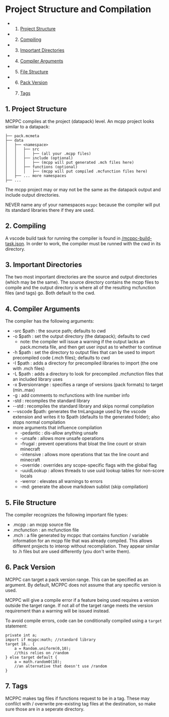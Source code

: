 # Project Structure and Compilation
<!-- vscode-markdown-toc -->
* 1. [Project Structure](#ProjectStructure)
* 2. [Compiling](#Compiling)
* 3. [Important Directories](#ImportantDirectories)
* 4. [Compiler Arguments](#CompilerArguments)
* 5. [File Structure](#FileStructure)
* 6. [Pack Version](#PackVersion)
* 7. [Tags](#Tags)

<!-- vscode-markdown-toc-config
	numbering=true
	autoSave=true
	/vscode-markdown-toc-config -->
<!-- /vscode-markdown-toc -->

##  1. <a name='ProjectStructure'></a>Project Structure
MCPPC compiles at the project (datapack) level. An mcpp project looks similar to a datapack:
```
├── pack.mcmeta
├── data
│   ├── <namespace>
│   │   ├── src
│   │   │   ├── (all your .mcpp files)
│   │   ├── include (optional)
│   │   │   ├── (mcpp will put generated .mch files here)
│   │   ├── functions (optional)
│   │   │   ├── (mcpp will put compiled .mcfunction files here)
│   ├── ... more namespaces
├── ...
```
The mcpp project may or may not be the same as the datapack output and include output directories.

NEVER name any of your namespaces `mcppc` because the compiler will put its standard libraries there if they are used.
##  2. <a name='Compiling'></a>Compiling
A vscode build task for running the compiler is found in 
[/mcppc-build-task.json](../mcppc-build-task.json). In order to work, the compiler must be runned with the cwd in its directory.
##  3. <a name='ImportantDirectories'></a>Important Directories
The two most important directories are the source and output directories (which may be the same). The source directory contains the mcpp files to compile and the output directory is where all of the resulting mcfunction files (and tags) go. Both default to the cwd.

##  4. <a name='CompilerArguments'></a>Compiler Arguments
The compiler has the following arguments:
- -src $path : the source path; defaults to cwd
- -o $path : set the output directory (the datapack); defaults to cwd
  - note: the compiler will issue a warning if the output lacks an pack.mcmeta file, and then get user input as to whether to continue
- -h $path : set the directory to output files that can be used to import precompiled code (.mch files); defaults to cwd
- -I $path : adds a directory for precompiled libraries to import (the one with .mch files)
- -L $path : adds a directory to look for precompiled .mcfunction files that an included library uses
- -x $versionrange : specifies a range of versions (pack formats) to target (min..max)
- -g : add comments to mcfunctions with line number info
- -std : recompiles the standard library
- --std : recompiles the standard library and skips normal compilation
- --vscode $path: generates the tmLanguage used by the vscode extension and writes it to $path (defaults to the generated folder); also stops normal compilation
- more arguments that influence compilation
  - -pedantic : dis-allow anything unsafe
  - -unsafe : allows more unsafe operations
  - -frugal : prevent operations that bloat the line count or strain minecraft
  - -intensive : allows more operations that tax the line count and minecraft
  - -override : overrides any scope-specific flags with the global flag
  - -uuidLookup : allows threads to use uuid lookup tables for non-score locals
  - -werror : elevates all warnings to errors
  - -md: generate the above markdown sublist (skip compilation)
##  5. <a name='FileStructure'></a>File Structure
The compiler recognizes the following important file types:
- .mcpp : an mcpp source file
- .mcfunction : an mcfunction file
- .mch : a file generated by mcppc that contains function / variable information for an mcpp file that was already compiled. This allows different projects to interop without recompilation. They appear similar to .h files but are used differently (you don't write them).
##  6. <a name='PackVersion'></a>Pack Version
MCPPC can target a pack version range. This can be specified as an argument. By default, MCPPC does not assume that any specific version is used.

MCPPC will give a compile error if a feature being used requires a version outside the target range. If not all of the target range meets the version requirement than a warning will be issued instead.

To avoid compile errors, code can be conditionally compiled using a `target` statement:
```mcpp
private int a;
import if mcppc:math; //standard library
target 18.. {
    a = Random.uniform(0,10);
    //this relies on /random
} else target default {
    a = math.random0(10);
    //an alternative that doesn't use /random
}
```
##  7. <a name='Tags'></a>Tags
MCPPC makes tag files if functions request to be in a tag.
These may confilct with / overwrite pre-existing tag files at the destination, so make sure those are in a seperate directory.